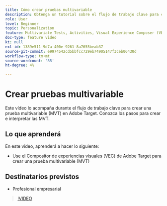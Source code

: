 ```yaml
---
title: Cómo crear pruebas multivariable
description: Obtenga un tutorial sobre el flujo de trabajo clave para crear una prueba multivariable (MVT) en Adobe Target. Conozca los pasos para crear e interpretar las MVT.
role: User
level: Beginner
topic: Personalization
feature: Multivariate Tests, Activities, Visual Experience Composer (VEC)
doc-type: feature video
kt: null
exl-id: 1389e511-9d7a-400e-9261-8a7655beab37
source-git-commit: e9974542cd5bbfcc729eb74905147f3ceb06430d
workflow-type: tm+mt
source-wordcount: '85'
ht-degree: 4%

---
```


# Crear pruebas multivariable

Este vídeo lo acompaña durante el flujo de trabajo clave para crear una prueba multivariable (MVT) en Adobe Target. Conozca los pasos para crear e interpretar las MVT.

## Lo que aprenderá

En este vídeo, aprenderá a hacer lo siguiente:

* Use el Compositor de experiencias visuales (VEC) de Adobe Target para crear una prueba multivariable (MVT)

## Destinatarios previstos

* Profesional empresarial

>[!VIDEO](https://video.tv.adobe.com/v/29713/?quality=12&captions=spa)
